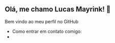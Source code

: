 ## Olá, me chamo Lucas Mayrink! 👋

Bem vindo ao meu perfil no GitHub

- Como entrar em contato comigo:
- 

<!--
**LucasMayrink09/LucasMayrink09** is a ✨ _special_ ✨ repository because its `README.md` (this file) appears on your GitHub profile.

Here are some ideas to get you started:

- 🔭 I’m currently working on ...
- 🌱 I’m currently learning ...
- 👯 I’m looking to collaborate on ...
- 🤔 I’m looking for help with ...
- 💬 Ask me about ...
- 📫 How to reach me: ...
- 😄 Pronouns: ...
- ⚡ Fun fact: ...
-->
